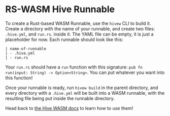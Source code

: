 # RS-WASM Hive Runnable

To create a Rust-based WASM Runnable, use the `hivew` CLI to build it. Create a directory with the name of your runnable, and create two files: `.hive.yml`, and `run.rs`. inside it. The YAML file can be empty, it is just a placeholder for now. Each runnable should look like this:
```
| name-of-runnable
| - .hive.yml
| - run.rs
```
Your `run.rs` should have a `run` function with this signature: `pub fn run(input: String) -> Option<String>`. You can put whatever you want into this function!

Once your runnable is ready, run `hivew build` in the parent directory, and every directory with a `.hive.yml` will be built into a WASM runnable, with the resulting file being put inside the runnable directory.

Head back to [the Hive WASM docs](https://github.com/suborbital/hive/blob/master/WASM.md) to learn how to use them!
